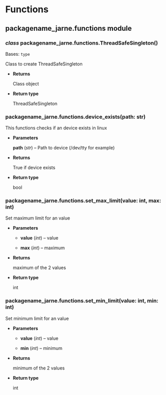 # Functions

## packagename_jarne.functions module


### _class_ packagename_jarne.functions.ThreadSafeSingleton()
Bases: `type`

Class to create ThreadSafeSingleton


* **Returns**

    Class object



* **Return type**

    ThreadSafeSingleton



### packagename_jarne.functions.device_exists(path: str)
This functions checks if an device exists in linux


* **Parameters**

    **path** (*str*) – Path to device  (/dev/tty for example)



* **Returns**

    True if device exists



* **Return type**

    bool



### packagename_jarne.functions.set_max_limit(value: int, max: int)
Set maximum limit for an value


* **Parameters**

    
    * **value** (*int*) – value


    * **max** (*int*) – maximum



* **Returns**

    maximum of the 2 values



* **Return type**

    int



### packagename_jarne.functions.set_min_limit(value: int, min: int)
Set minimum limit for an value


* **Parameters**

    
    * **value** (*int*) – value


    * **min** (*int*) – minimum



* **Returns**

    minimum of the 2 values



* **Return type**

    int
